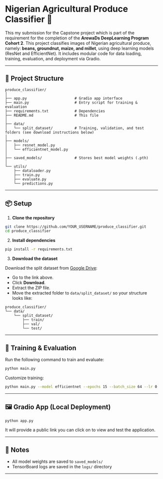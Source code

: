 
# Nigerian Agricultural Produce Classifier 🌾
This my submission for the Capstone project which is part of the requirement for the completion of the **ArewaDs DeepLearning Program Cohort 2**. 
This project classifies images of Nigerian agricultural produce, namely: **beans, groundnut, maize, and millet**, using deep learning models (ResNet and EfficientNet). It includes modular code for data loading, training, evaluation, and deployment via Gradio.

---

## 📁 Project Structure

```
produce_classifier/
│
├── app.py                      # Gradio app interface
├── main.py                     # Entry script for training & evaluation
├── requirements.txt            # Dependencies
├── README.md                   # This file
│
├── data/
│   └── split_dataset/          # Training, validation, and test folders (see download instructions below)
│
├── models/
│   ├── resnet_model.py
│   └── efficientnet_model.py
│
├── saved_models/               # Stores best model weights (.pth)
│
└── utils/
    ├── dataloader.py
    ├── train.py
    ├── evaluate.py
    └── predictions.py
```

---

## 📦 Setup

1. **Clone the repository**

```bash
git clone https://github.com/YOUR_USERNAME/produce_classifier.git
cd produce_classifier
```

2. **Install dependencies**

```bash
pip install -r requirements.txt
```

3. **Download the dataset**

Download the split dataset from [Google Drive](https://drive.google.com/file/d/1Q2VE5lTBEd_-0BnVUBZLatOYqc-WDznn/view?usp=sharing):

* Go to the link above.
* Click **Download**.
* Extract the ZIP file.
* Move the extracted folder to `data/split_dataset/` so your structure looks like:

```
produce_classifier/
└── data/
    └── split_dataset/
        ├── train/
        ├── val/
        └── test/
```

---

## 🚀 Training & Evaluation

Run the following command to train and evaluate:

```bash
python main.py
```

Customize training:

```bash
python main.py --model efficientnet --epochs 15 --batch_size 64 --lr 0.0005 --data_dir data/split_dataset
```

---

## 🖼️ Gradio App (Local Deployment)

```bash
python app.py
```

It will provide a public link you can click on to view and test the application.

---

## 📌 Notes

* All model weights are saved to `saved_models/`
* TensorBoard logs are saved in the `logs/` directory

---
